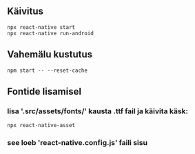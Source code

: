 ## Käivitus

```
npx react-native start
npx react-native run-android
```

## Vahemälu kustutus

```
npm start -- --reset-cache
```

## Fontide lisamisel

### lisa '.src/assets/fonts/' kausta .ttf fail ja käivita käsk:
```
npx react-native-asset
```
### see loeb 'react-native.config.js' faili sisu